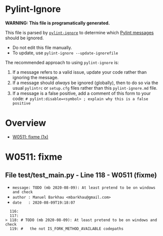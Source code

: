 # Pylint-Ignore

**WARNING: This file is programatically generated.**

This file is parsed by [`pylint-ignore`](https://pypi.org/project/pylint-ignore/)
to determine which
[Pylint messages](https://pylint.pycqa.org/en/stable/technical_reference/features.html)
should be ignored.

- Do not edit this file manually.
- To update, use `pylint-ignore --update-ignorefile`

The recommended approach to using `pylint-ignore` is:

1. If a message refers to a valid issue, update your code rather than
   ignoring the message.
2. If a message should *always* be ignored (globally), then to do so
   via the usual `pylintrc` or `setup.cfg` files rather than this
   `pylint-ignore.md` file.
3. If a message is a false positive, add a comment of this form to your code:
   `# pylint:disable=<symbol> ; explain why this is a false positive`


# Overview

 - [W0511: fixme (1x)](#w0511-fixme)


# W0511: fixme

## File test/test_main.py - Line 118 - W0511 (fixme)

- `message: TODO (mb 2020-08-09): At least pretend to be on windows and check`
- `author : Manuel Barkhau <mbarkhau@gmail.com>`
- `date   : 2020-08-09T19:18:07`

```
  116:
  117:
> 118: # TODO (mb 2020-08-09): At least pretend to be on windows and check
  119: #   the not IS_FORK_METHOD_AVAILABLE codepaths
```


